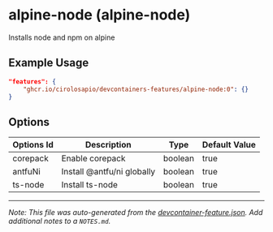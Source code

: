 
# alpine-node (alpine-node)

Installs node and npm on alpine

## Example Usage

```json
"features": {
    "ghcr.io/cirolosapio/devcontainers-features/alpine-node:0": {}
}
```

## Options

| Options Id | Description | Type | Default Value |
|-----|-----|-----|-----|
| corepack | Enable corepack | boolean | true |
| antfuNi | Install @antfu/ni globally | boolean | true |
| ts-node | Install ts-node | boolean | true |



---

_Note: This file was auto-generated from the [devcontainer-feature.json](https://github.com/cirolosapio/devcontainers-features/blob/main/src/alpine-node/devcontainer-feature.json).  Add additional notes to a `NOTES.md`._
